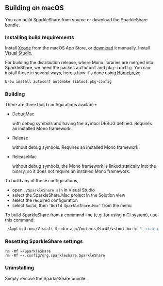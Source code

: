 ## Building on macOS

You can build SparkleShare from source or download the SparkleShare bundle.


### Installing build requirements

  Install [Xcode](https://itunes.apple.com/gb/app/xcode/id497799835?mt=12) from the macOS App Store, or [download](https://developer.apple.com/xcode/) it manually.
  Install [Visual Studio](https://www.visualstudio.com/vs/visual-studio-mac/).

For building the distribution release, where Mono libraries are merged into SparkleShare, we need 
 the packes <tt>autoconf</tt> and <tt>pkg-config</tt>. You can install these in several ways, here's how it's done using [Homebrew](http://brew.sh/):

```bash
brew install autoconf automake libtool pkg-config
```

### Building

There are three build configurations available:

* DebugMac

  with debug symbols and having the Symbol DEBUG defined. Requires an installed Mono framework.
  
* Release

  without debug symbols. Requires an installed Mono framework.
  
* ReleaseMac

  without debug symbols, the Mono framework is linked statically into the binary, so it does not require an installed Mono framework.

To build any of these configurations,

* open `./SparkleShare.sln` in Visual Studio
* select the SparkleShare.Mac project in the Solution view
* select the required configuration
* select `Build`, then `"Build SparkleShare.Mac"` from the menu

To build SparkleShare from a command line (e.g. for using a CI system), use this command:

```bash
 /Applications/Visual\ Studio.app/Contents/MacOS/vstool build "--configuration:ReleaseMac" "SparkleShare.sln"
```


### Resetting SparkleShare settings

```
rm -Rf ~/SparkleShare
rm -Rf ~/.config/org.sparkleshare.SparkleShare
```


### Uninstalling

Simply remove the SparkleShare bundle.
